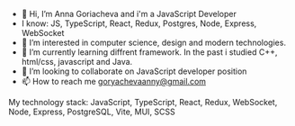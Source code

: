 - 👋 Hi, I’m Anna Goriacheva and i'm a JavaScript Developer
- I know: JS, TypeScript, React, Redux, Postgres, Node, Express, WebSocket
- 👀 I’m interested in computer science, design and modern technologies.
- 🌱 I’m currently learning diffrent framework. In the past i studied C++, html/css, javascript and Java.
- 💞️ I’m looking to collaborate on JavaScript developer position
- 📫 How to reach me goryachevaanny@gmail.com


My technology stack: JavaScript, TypeScript, React, Redux, WebSocket, Node, Express, PostgreSQL, Vite, MUI, SCSS

<!---
AnnaGor88/AnnaGor88 is a ✨ special ✨ repository because its `README.md` (this file) appears on your GitHub profile.
You can click the Preview link to take a look at your changes.
--->

